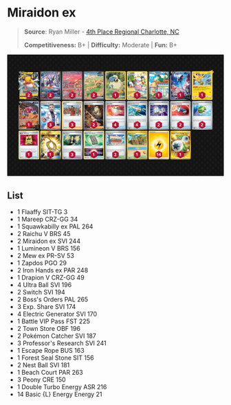 # Miraidon ex

> **Source**: Ryan Miller - [4th Place Regional Charlotte, NC](https://limitlesstcg.com/decks/list/9777)
> 
> **Competitiveness:** B+ | **Difficulty:** Moderate | **Fun:** B+

![decklist](../../!Images/Standard/09BST-PAF/Miraidon%20ex.PNG)

## List
* 1 Flaaffy SIT-TG 3
* 1 Mareep CRZ-GG 34
* 1 Squawkabilly ex PAL 264
* 2 Raichu V BRS 45
* 2 Miraidon ex SVI 244
* 1 Lumineon V BRS 156
* 2 Mew ex PR-SV 53
* 1 Zapdos PGO 29
* 2 Iron Hands ex PAR 248
* 1 Drapion V CRZ-GG 49
* 4 Ultra Ball SVI 196
* 2 Switch SVI 194
* 2 Boss's Orders PAL 265
* 3 Exp. Share SVI 174
* 4 Electric Generator SVI 170
* 1 Battle VIP Pass FST 225
* 2 Town Store OBF 196
* 2 Pokémon Catcher SVI 187
* 3 Professor's Research SVI 241
* 1 Escape Rope BUS 163
* 1 Forest Seal Stone SIT 156
* 2 Nest Ball SVI 181
* 1 Beach Court PAR 263
* 3 Peony CRE 150
* 1 Double Turbo Energy ASR 216
* 14 Basic {L} Energy Energy 21
